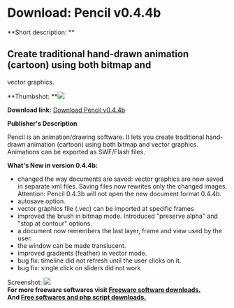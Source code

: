 # Download: Pencil v0.4.4b

**Short description: **

## Create traditional hand-drawn animation (cartoon) using both bitmap and
vector graphics.

  
**Thumbshot: **![](http://www.freewarefiles.com/screenshot/pencil4_md.gif)   
  
**Download link:** [Download Pencil v0.4.4b](http://freesoftwares.boysofts.com/Pencil-Vb_program_37110.html)  
  

**Publisher's Description**  
  

Pencil is an animation/drawing software. It lets you create traditional hand-
drawn animation (cartoon) using both bitmap and vector graphics. Animations
can be exported as SWF/Flash files.

**What's New in version 0.4.4b:**

  * changed the way documents are saved: vector graphics are now saved in separate xml files. Saving files now rewrites only the changed images. Attention: Pencil 0.4.3b will not open the new document format 0.4.4b. 
  * autosave option. 
  * vector graphics file (.vec) can be imported at specific frames 
  * improved the brush in bitmap mode. Introduced "preserve alpha" and "stop at contour" options. 
  * a document now remembers the last layer, frame and view used by the user. 
  * the window can be made translucent. 
  * improved gradients (feather) in vector mode. 
  * bug fix: timeline did not refresh until the user clicks on it. 
  * bug fix: single click on sliders did not work 

  
  
Screenshot: ![](http://www.freewarefiles.com/screenshot/pencil4.gif)  
**For more freeware softwares visit [Freeware software downloads.](http://freesoftwares.boysofts.com/)**   
**And [Free softwares and php script downloads.](http://www.boysofts.com/)**

